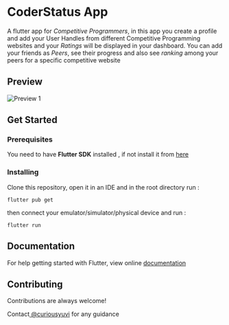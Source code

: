 
# CoderStatus App

A flutter app for *Competitive Programmers*, in this app you create a profile and add your User Handles from different Competitive Programming websites and your *Ratings* will be displayed in your dashboard. You can add your friends as *Peers*, see their progress and also see *ranking* among your peers for a specific competitive website

## Preview

![Preview 1](https://raw.github.com/curiousyuvi/CoderStatus/READMEImages/Preview1.jpg)

## Get Started

### Prerequisites

You need to have **Flutter SDK** installed , if not install it from [here](https://flutter.dev/docs/get-started/install)

### Installing
Clone this repository, open it in an IDE and  in the root directory run :

`flutter pub get`

then connect your emulator/simulator/physical device and run :

`flutter run`
    
## Documentation

For help getting started with Flutter, view online [documentation](https://flutter.dev/docs)

  
## Contributing

Contributions are always welcome!

Contact[ @curiousyuvi](https://www.github.com/curiousyuvi) for any guidance
